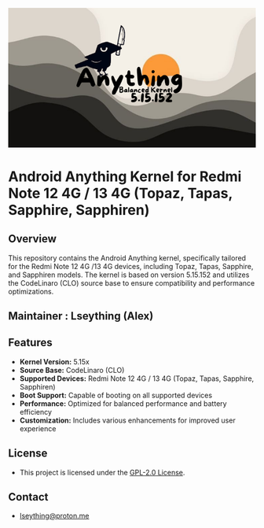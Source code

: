 <p align="center">
  <img src="assets/official-banner.png"/>
</p>

# Android Anything Kernel for Redmi Note 12 4G / 13 4G (Topaz, Tapas, Sapphire, Sapphiren)

## Overview

This repository contains the Android Anything kernel, specifically tailored for the Redmi Note 12 4G /13 4G devices, including Topaz, Tapas, Sapphire, and Sapphiren models. The kernel is based on version 5.15.152 and utilizes the CodeLinaro (CLO) source base to ensure compatibility and performance optimizations.

## Maintainer : Lseything (Alex)

## Features

- **Kernel Version:** 5.15x
- **Source Base:** CodeLinaro (CLO)
- **Supported Devices:** Redmi Note 12 4G / 13 4G (Topaz, Tapas, Sapphire, Sapphiren)
- **Boot Support:** Capable of booting on all supported devices
- **Performance:** Optimized for balanced performance and battery efficiency
- **Customization:** Includes various  enhancements for improved user experience

## License

* This project is licensed under the [GPL-2.0 License](LICENSE).

## Contact

* <lseything@proton.me>
